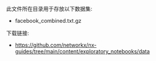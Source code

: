 此文件所在目录用于存放以下数据集:
- facebook_combined.txt.gz

下载链接:
- https://github.com/networkx/nx-guides/tree/main/content/exploratory_notebooks/data
